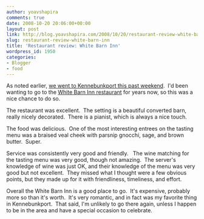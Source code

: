 ```yaml
---
author: yoavshapira
comments: true
date: 2008-10-20 20:06:00+00:00
layout: post
link: http://blog.yoavshapira.com/2008/10/20/restaurant-review-white-barn-inn/
slug: restaurant-review-white-barn-inn
title: 'Restaurant review: White Barn Inn'
wordpress_id: 1950
categories:
- Blogger
- food
---
```


As noted earlier, [we went to Kennebunkport this past weekend](http://yoavs.blogspot.com/2008/10/one-night-in-kennebunkport.html).  I'd been wanting to go to the [White Barn Inn restaurant](http://www.whitebarninn.com/Content_Common/pg-kennebunkport-maine-restaurants-fine-dining.seo) for years now, so this was a nice chance to do so.

  


The restaurant was excellent.  The setting is a beautiful converted barn, really nicely decorated.  There is a pianist, which is always a nice touch.

  


The food was delicious.  One of the most interesting entrees on the tasting menu was a braised veal cheek with parsnip gnocchi, sage, and brown butter.  Super.

  


Service was consistently very good and friendly.   The wine matching for the tasting menu was very good, though not amazing.  The server's knowledge of wine was just OK, and their knowledge of the menu was very good but not excellent.  They missed what I thought were a few obvious points, but they made up for it with friendliness, timeliness, and effort.

  


Overall the White Barn Inn is a good place to go.  It's expensive, probably more so than it's worth.  It's very romantic, and in fact was my favorite thing in Kennebunkport.  That said, I'm unlikely to go there again, unless I happen to be in the area and have a special occasion to celebrate.
